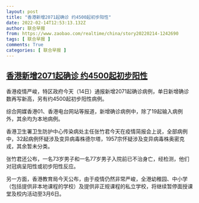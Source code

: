 ```yaml
---
layout: post
title: "香港新增2071起确诊 约4500起初步阳性"
date: 2022-02-14T12:53:13.132Z
author: 联合早报
from: https://www.zaobao.com/realtime/china/story20220214-1242690
tags: [ 联合早报 ]
comments: True
categories: [ 联合早报 ]
---
```

<!--1644863280000-->
[香港新增2071起确诊 约4500起初步阳性](https://www.zaobao.com/realtime/china/story20220214-1242690)
------

<div>
<p>香港疫情严峻，特区政府今天（14日）通报新增2071起确诊病例，单日新增确诊数再写新高，另有约4500起初步阳性病例。</p><p>综合网媒香港01、香港电台网站等报道，新增确诊病例中，除了19起输入病例外，其余均为本地病例。</p><p>香港卫生署卫生防护中心传染病处主任张竹君今天在疫情简报会上说，全部病例中，32起病例怀疑涉及变异病毒株德尔塔，1957宗怀疑涉及变异病毒株奥密克戎，其余暂未分类。</p><section id="imu"><div id="dfp-ad-imu1">        </div></section><p>张竹君还公布，一名73岁男子和一名77岁男子入院前已不治身亡，经检测，他们对冠病呈阳性或初步阳性反应。</p><p>另一方面，香港教育局今天公布，由于疫情仍然非常严峻，全港幼稚园、中小学（包括提供非本地课程的学校）及提供非正规课程的私立学校，将继续暂停面授课堂及校内活动至3月6日。</p>      <div class="cx_paywall_placeholder" id="sph_cdp_40"></div>
</div>
